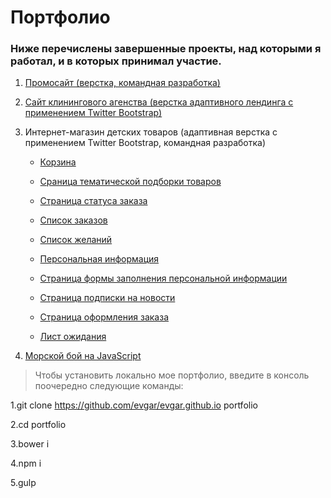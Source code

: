 Портфолио
=========
### Ниже перечислены завершенные проекты, над которыми я работал, и в которых принимал участие.


1. [Промосайт (верстка, командная разработка)](https://evgar.github.io/promo_site/index.html)

2. [Сайт клинингового агенства (верстка адаптивного лендинга с применением Twitter Bootstrap)](https://evgar.github.io/abricos/index.html)

3. Интернет-магазин детских товаров (адаптивная верстка с применением Twitter Bootstrap, командная разработка)

	* [Корзина](http://evgar.ru/some_shop/some_shop_viewed.php)

	* [Сраница тематической подборки товаров](http://evgar.ru/some_shop/some_shop_wishlist_item.php)

	* [Страница статуса заказа](http://evgar.ru/some_shop/some_shop_order.php)

	* [Список заказов](http://evgar.ru/some_shop/some_shop_orders.php)

	* [Список желаний](http://evgar.ru/some_shop/some_shop_wishlist.php)

	* [Персональная информация](http://evgar.ru/some_shop/some_shop_personal_info.php)

	* [Страница формы заполнения персональной информации](http://evgar.ru/some_shop/some_shop_personal_info_edit_2.php)

	* [Страница подписки на новости](http://evgar.ru/some_shop/some_shop_newsletters_edit.php)

	* [Страница оформления заказа](http://evgar.ru/some_shop/some_shop_cart.php)

	* [Лист ожидания](http://evgar.ru/some_shop/some_shop_waitlist.php)

4. [Морской бой на JavaScript](https://evgar.github.io/battleship/index.html)




>Чтобы установить локально мое портфолио, введите в консоль поочередно следующие команды:  

1.git clone https://github.com/evgar/evgar.github.io portfolio  

2.cd portfolio  

3.bower i  

4.npm i  

5.gulp